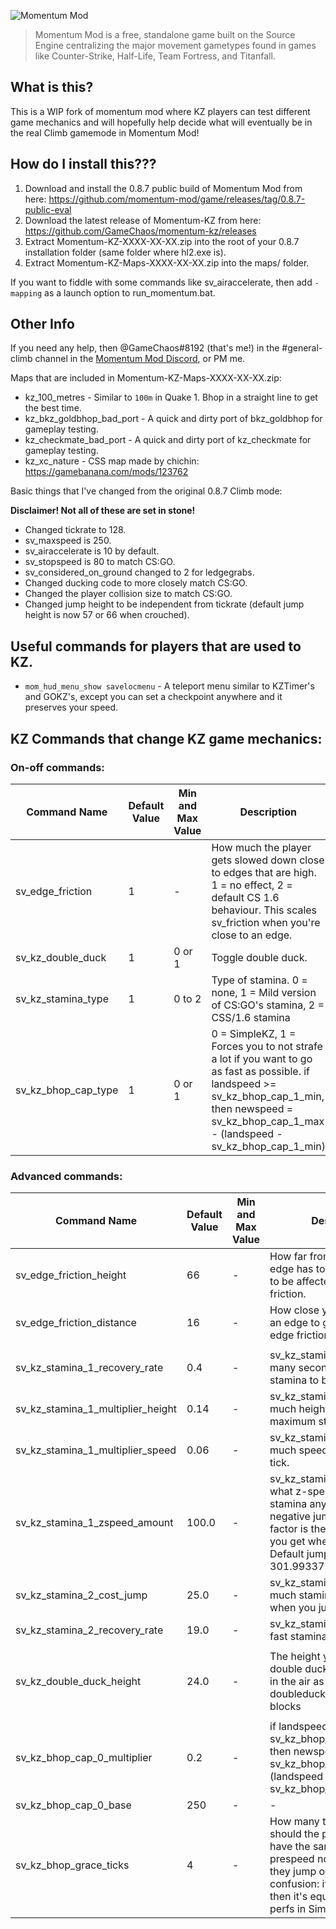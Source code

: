 ![Momentum Mod](https://i.imgur.com/iR7p55N.png)

> Momentum Mod is a free, standalone game built on the Source Engine centralizing the major movement gametypes found in games like Counter-Strike, Half-Life, Team Fortress, and Titanfall.

## What is this?

This is a WIP fork of momentum mod where KZ players can test different game mechanics and will hopefully help decide what will eventually be in the real Climb gamemode in Momentum Mod!

## How do I install this???

1. Download and install the 0.8.7 public build of Momentum Mod from here: https://github.com/momentum-mod/game/releases/tag/0.8.7-public-eval
2. Download the latest release of Momentum-KZ from here: https://github.com/GameChaos/momentum-kz/releases
3. Extract Momentum-KZ-XXXX-XX-XX.zip into the root of your 0.8.7 installation folder (same folder where hl2.exe is).
4. Extract Momentum-KZ-Maps-XXXX-XX-XX.zip into the maps/ folder.

If you want to fiddle with some commands like sv_airaccelerate, then add `-mapping` as a launch option to run_momentum.bat.

## Other Info

If you need any help, then @GameChaos#8192 (that's me!) in the #general-climb channel in the [Momentum Mod Discord](https://discord.gg/n4v52uv), or PM me.

Maps that are included in Momentum-KZ-Maps-XXXX-XX-XX.zip:
- kz_100_metres - Similar to `100m` in Quake 1. Bhop in a straight line to get the best time.
- kz_bkz_goldbhop_bad_port - A quick and dirty port of bkz_goldbhop for gameplay testing.
- kz_checkmate_bad_port - A quick and dirty port of kz_checkmate for gameplay testing.
- kz_xc_nature - CSS map made by chichin: https://gamebanana.com/mods/123762

Basic things that I've changed from the original 0.8.7 Climb mode:

**Disclaimer! Not all of these are set in stone!**

- Changed tickrate to 128.
- sv_maxspeed is 250.
- sv_airaccelerate is 10 by default.
- sv_stopspeed is 80 to match CS:GO.
- sv_considered_on_ground changed to 2 for ledgegrabs.
- Changed ducking code to more closely match CS:GO.
- Changed the player collision size to match CS:GO.
- Changed jump height to be independent from tickrate (default jump height is now 57 or 66 when crouched).

## Useful commands for players that are used to KZ.

- `mom_hud_menu_show savelocmenu` - A teleport menu similar to KZTimer's and GOKZ's, except you can set a checkpoint anywhere and it preserves your speed.

## KZ Commands that change KZ game mechanics:

### On-off commands:

| Command Name                      | Default Value | Min and Max Value | Description                                                                                                                                                                                                      |
|-----------------------------------|---------------|-------------------|------------------------------------------------------------------------------------------------------------------------------------------------------------------------------------------------------------------|
| sv_edge_friction                  | 1             | -                 | How much the player gets slowed down close to edges that are high. 1 = no effect, 2 = default CS 1.6 behaviour. This scales sv_friction when you're close to an edge.                                            |
| sv_kz_double_duck                 | 1             | 0 or 1            | Toggle double duck.                                                                                                                                                                                              |
| sv_kz_stamina_type                | 1             | 0 to 2            | Type of stamina. 0 = none, 1 = Mild version of CS:GO's stamina, 2 = CSS/1.6 stamina                                                                                                                               |
| sv_kz_bhop_cap_type               | 1             | 0 or 1            | 0 = SimpleKZ, 1 = Forces you to not strafe a lot if you want to go as fast as possible. if landspeed >= sv_kz_bhop_cap_1_min, then newspeed = sv_kz_bhop_cap_1_max - (landspeed - sv_kz_bhop_cap_1_min)          |

### Advanced commands:

| Command Name                      | Default Value | Min and Max Value | Description                                                                                                                                                                                                      |
|-----------------------------------|---------------|-------------------|------------------------------------------------------------------------------------------------------------------------------------------------------------------------------------------------------------------|
| sv_edge_friction_height           | 66            | -                 | How far from the ground an edge has to be for the player to be affected by edge friction.                                                                                                                        |
| sv_edge_friction_distance         | 16            | -                 | How close you have to be to an edge to get affected by edge friction.                                                                                                                                            |
|                                   |               |                  |                                                                                                                                                                                                                   |
| sv_kz_stamina_1_recovery_rate     | 0.4           | -                 | sv_kz_stamina_type 1: How many seconds it takes for stamina to be recovered.                                                                                                                                     |
| sv_kz_stamina_1_multiplier_height | 0.14          | -                 | sv_kz_stamina_type 1: How much height to remove with maximum stamina.                                                                                                                                            |
| sv_kz_stamina_1_multiplier_speed  | 0.06          | -                 | sv_kz_stamina_type 1: How much speed to remove per tick.                                                                                                                                                         |
| sv_kz_stamina_1_zspeed_amount     | 100.0         | -                 | sv_kz_stamina_type 1: At what z-speed do you get no stamina anymore relative to negative jump factor (jump factor is the vertical speed you get when you jump). Default jump factor is 301.993377.               |
| sv_kz_stamina_2_cost_jump         | 25.0          | -                 | sv_kz_stamina_type 2: How much stamina gets added when you jump.                                                                                                                                                 |
| sv_kz_stamina_2_recovery_rate     | 19.0          | -                 | sv_kz_stamina_type 2: How fast stamina recovers.                                                                                                                                                                 |
|                                   |               |                  |                                                                                                                                                                                                                   |
| sv_kz_double_duck_height          | 24.0          | -                 | The height you get from a double duck. If you hold duck in the air as well you can doubleduck onto 33 unit blocks                                                                                                |
|                                   |               |                  |                                                                                                                                                                                                                   |
| sv_kz_bhop_cap_0_multiplier       | 0.2           | -                 | if landspeed > sv_kz_bhop_cap_0_base, then newspeed = sv_kz_bhop_cap_0_base  + (landspeed - 250) * sv_kz_bhop_cap_0_multiplier.                                                                                  |
| sv_kz_bhop_cap_0_base             | 250           | -                 | -                                                                                                                                                                                                                |
| sv_kz_bhop_grace_ticks            | 4             | -                 | How many ticks after landing should the player be able to have the same bhop prespeed no matter what tick they jump on. To avoid confusion: if this is 3 here, then it's equivalent to 2 tick perfs in SimpleKZ. |
